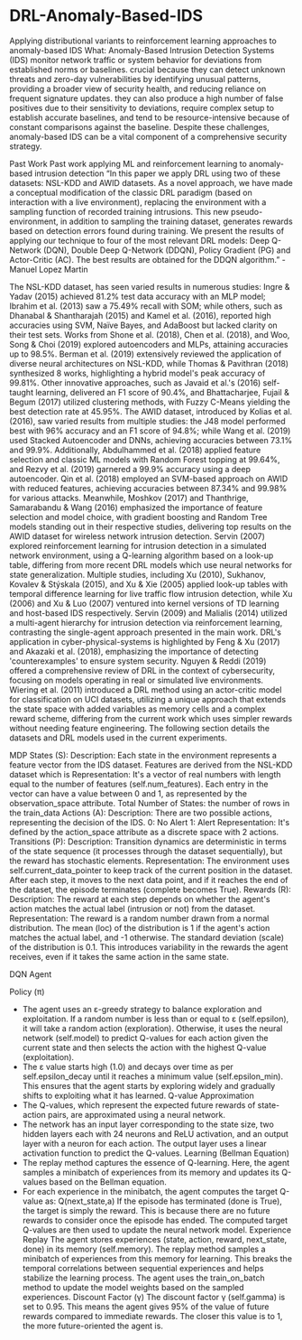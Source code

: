 # DRL-Anomaly-Based-IDS
Applying distributional variants to reinforcement learning approaches to anomaly-based IDS
What: 
Anomaly-Based Intrusion Detection Systems (IDS) 
monitor network traffic or system behavior for deviations from established norms or baselines. 
crucial because they can detect unknown threats and zero-day vulnerabilities by identifying unusual patterns, providing a broader view of security health, and reducing reliance on frequent signature updates. 
they can also produce a high number of false positives due to their sensitivity to deviations, require complex setup to establish accurate baselines, 
and tend to be resource-intensive because of constant comparisons against the baseline. 
Despite these challenges, anomaly-based IDS can be a vital component of a comprehensive security strategy.

Past Work 
Past work applying ML and reinforcement learning to anomaly-based intrusion detection
“In this paper we apply DRL using two of these datasets: NSL-KDD and AWID datasets. As a novel approach, we have made a conceptual modification of the classic DRL paradigm (based on interaction with a live environment), replacing the environment with a sampling function of recorded training intrusions. This new pseudo-environment, in addition to sampling the training dataset, generates rewards based on detection errors found during training.
We present the results of applying our technique to four of the most relevant DRL models: Deep Q-Network (DQN), Double Deep Q-Network (DDQN), Policy Gradient (PG) and Actor-Critic (AC). The best results are obtained for the DDQN algorithm.” - Manuel Lopez Martin

The NSL-KDD dataset, has seen varied results in numerous studies: Ingre & Yadav (2015) achieved 81.2% test data accuracy with an MLP model; Ibrahim et al. (2013) saw a 75.49% recall with SOM; while others, such as Dhanabal & Shantharajah (2015) and Kamel et al. (2016), reported high accuracies using SVM, Naïve Bayes, and AdaBoost but lacked clarity on their test sets. Works from Shone et al. (2018), Chen et al. (2018), and Woo, Song & Choi (2019) explored autoencoders and MLPs, attaining accuracies up to 98.5%.
Berman et al. (2019) extensively reviewed the application of diverse neural architectures on NSL-KDD, while Thomas & Pavithran (2018) synthesized 8 works, highlighting a hybrid model's peak accuracy of 99.81%. Other innovative approaches, such as Javaid et al.'s (2016) self-taught learning, delivered an F1 score of 90.4%, and Bhattacharjee, Fujail & Begum (2017) utilized clustering methods, with Fuzzy C-Means yielding the best detection rate at 45.95%.
The AWID dataset, introduced by Kolias et al. (2016), saw varied results from multiple studies: the J48 model performed best with 96% accuracy and an F1 score of 94.8%; while Wang et al. (2019) used Stacked Autoencoder and DNNs, achieving accuracies between 73.1% and 99.9%. Additionally, Abdulhammed et al. (2018) applied feature selection and classic ML models with Random Forest topping at 99.64%, and Rezvy et al. (2019) garnered a 99.9% accuracy using a deep autoencoder.
Qin et al. (2018) employed an SVM-based approach on AWID with reduced features, achieving accuracies between 87.34% and 99.98% for various attacks. Meanwhile, Moshkov (2017) and Thanthrige, Samarabandu & Wang (2016) emphasized the importance of feature selection and model choice, with gradient boosting and Random Tree models standing out in their respective studies, delivering top results on the AWID dataset for wireless network intrusion detection.
Servin (2007) explored reinforcement learning for intrusion detection in a simulated network environment, using a Q-learning algorithm based on a look-up table, differing from more recent DRL models which use neural networks for state generalization.
Multiple studies, including Xu (2010), Sukhanov, Kovalev & Stýskala (2015), and Xu & Xie (2005) applied look-up tables with temporal difference learning for live traffic flow intrusion detection, while Xu (2006) and Xu & Luo (2007) ventured into kernel versions of TD learning and host-based IDS respectively.
Servin (2009) and Malialis (2014) utilized a multi-agent hierarchy for intrusion detection via reinforcement learning, contrasting the single-agent approach presented in the main work.
DRL's application in cyber-physical-systems is highlighted by Feng & Xu (2017) and Akazaki et al. (2018), emphasizing the importance of detecting 'counterexamples' to ensure system security.
Nguyen & Reddi (2019) offered a comprehensive review of DRL in the context of cybersecurity, focusing on models operating in real or simulated live environments.
Wiering et al. (2011) introduced a DRL method using an actor-critic model for classification on UCI datasets, utilizing a unique approach that extends the state space with added variables as memory cells and a complex reward scheme, differing from the current work which uses simpler rewards without needing feature engineering. The following section details the datasets and DRL models used in the current experiments.

MDP
States (S):
Description: Each state in the environment represents a feature vector from the IDS dataset. 
Features are derived from the NSL-KDD dataset which is 
Representation: It's a vector of real numbers with length equal to the number of features (self.num_features). Each entry in the vector can have a value between 0 and 1, as represented by the observation_space attribute.
Total Number of States: 
the number of rows in the train_data
Actions (A):
Description: There are two possible actions, representing the decision of the IDS.
0: No Alert
1: Alert
Representation: 
It's defined by the action_space attribute as a discrete space with 2 actions.
Transitions (P):
Description: Transition dynamics are deterministic in terms of the state sequence (it processes through the dataset sequentially), but the reward has stochastic elements.
Representation: The environment uses self.current_data_pointer to keep track of the current position in the dataset. After each step, it moves to the next data point, and if it reaches the end of the dataset, the episode terminates (complete becomes True).
Rewards (R):
Description: The reward at each step depends on whether the agent's action matches the actual label (intrusion or not) from the dataset.
Representation: The reward is a random number drawn from a normal distribution. The mean (loc) of the distribution is 1 if the agent's action matches the actual label, and -1 otherwise. The standard deviation (scale) of the distribution is 0.1. This introduces variability in the rewards the agent receives, even if it takes the same action in the same state.

DQN Agent 

Policy (π)

- The agent uses an ε-greedy strategy to balance exploration and exploitation. If a random number is less than or equal to ε (self.epsilon), it will take a random action (exploration). Otherwise, it uses the neural network (self.model) to predict Q-values for each action given the current state and then selects the action with the highest Q-value (exploitation).
- The ε value starts high (1.0) and decays over time as per self.epsilon_decay until it reaches a minimum value (self.epsilon_min). This ensures that the agent starts by exploring widely and gradually shifts to exploiting what it has learned.
Q-value Approximation
- The Q-values, which represent the expected future rewards of state-action pairs, are approximated using a neural network.
- The network has an input layer corresponding to the state size, two hidden layers each with 24 neurons and ReLU activation, and an output layer with a neuron for each action. The output layer uses a linear activation function to predict the Q-values.
Learning (Bellman Equation)
- The replay method captures the essence of Q-learning. Here, the agent samples a minibatch of experiences from its memory and updates its Q-values based on the Bellman equation.
- For each experience in the minibatch, the agent computes the target Q-value as:
Q(next_state,a) If the episode has terminated (done is True), the target is simply the reward. This is because there are no future rewards to consider once the episode has ended.
The computed target Q-values are then used to update the neural network model.
Experience Replay
The agent stores experiences (state, action, reward, next_state, done) in its memory (self.memory).
The replay method samples a minibatch of experiences from this memory for learning. This breaks the temporal correlations between sequential experiences and helps stabilize the learning process.
The agent uses the train_on_batch method to update the model weights based on the sampled experiences.
Discount Factor (γ)
The discount factor γ (self.gamma) is set to 0.95. This means the agent gives 95% of the value of future rewards compared to immediate rewards. The closer this value is to 1, the more future-oriented the agent is.
